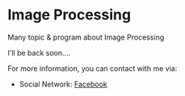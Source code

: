 # Image Processing

Many topic & program about Image Processing 

I'll be back soon.... 

For more information, you can contact with me via: 

- Social Network: [Facebook](www.facebook.com/pororo1001)
